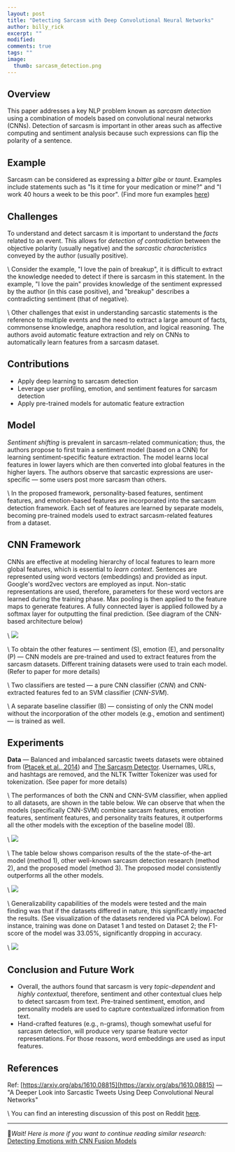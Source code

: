 ```yaml
---
layout: post
title: "Detecting Sarcasm with Deep Convolutional Neural Networks"
author: billy_rick
excerpt: ""
modified:
comments: true
tags: ""
image:
  thumb: sarcasm_detection.png
---
```



## Overview

This paper addresses a key NLP problem known as _sarcasm detection_ using a combination of models based on convolutional neural networks (CNNs). Detection of sarcasm is important in other areas such as affective computing and sentiment analysis because such expressions can flip the polarity of a sentence.


## Example

Sarcasm can be considered as expressing a _bitter gibe_ or _taunt_. Examples include statements such as &quot;Is it time for your medication or mine?&quot; and &quot;I work 40 hours a week to be this poor&quot;. (Find more fun examples [here](http://examples.yourdictionary.com/examples-of-sarcasm.html))


## Challenges

To understand and detect sarcasm it is important to understand the _facts_ related to an event. This allows for _detection of contradiction_ between the objective polarity (usually negative) and the _sarcastic characteristics_ conveyed by the author (usually positive).

\\
Consider the example, &quot;I love the pain of breakup&quot;, it is difficult to extract the knowledge needed to detect if there is sarcasm in this statement. In the example, &quot;I love the pain&quot; provides knowledge of the sentiment expressed by the author (in this case positive), and &quot;breakup&quot; describes a contradicting sentiment (that of negative).

\\
Other challenges that exist in understanding sarcastic statements is the reference to multiple events and the need to extract a large amount of facts, commonsense knowledge, anaphora resolution, and logical reasoning. The authors avoid automatic feature extraction and rely on CNNs to automatically learn features from a sarcasm dataset.


## Contributions

- Apply deep learning to sarcasm detection
- Leverage user profiling, emotion, and sentiment features for sarcasm detection
- Apply pre-trained models for automatic feature extraction


## Model

_Sentiment shifting_ is prevalent in sarcasm-related communication; thus, the authors propose to first train a sentiment model (based on a CNN) for learning sentiment-specific feature extraction. The model learns local features in lower layers which are then converted into global features in the higher layers. The authors observe that sarcastic expressions are user-specific — some users post more sarcasm than others.

\\
In the proposed framework, personality-based features, sentiment features, and emotion-based features are incorporated into the sarcasm detection framework. Each set of features are learned by separate models, becoming pre-trained models used to extract sarcasm-related features from a dataset.


## CNN Framework

CNNs are effective at modeling hierarchy of local features to learn more global features, which is essential to _learn context_. Sentences are represented using word vectors (embeddings) and provided as input. Google&#39;s word2vec vectors are employed as input. Non-static representations are used, therefore, parameters for these word vectors are learned during the training phase. Max pooling is then applied to the feature maps to generate features. A fully connected layer is applied followed by a softmax layer for outputting the final prediction. (See diagram of the CNN-based architecture below)

\\
![](https://miro.medium.com/max/903/0*GVbW_tOQMN1F1lcw.)

\\
To obtain the other features — sentiment (S), emotion (E), and personality (P) — CNN models are pre-trained and used to extract features from the sarcasm datasets. Different training datasets were used to train each model. (Refer to paper for more details)

\\
Two classifiers are tested — a pure CNN classifier (_CNN_) and CNN-extracted features fed to an SVM classifier (_CNN-SVM_).

\\
A separate baseline classifier (B) — consisting of only the CNN model without the incorporation of the other models (e.g., emotion and sentiment) — is trained as well.


## Experiments

**Data** — Balanced and imbalanced sarcastic tweets datasets were obtained from ([Ptacek et al., 2014](https://pdfs.semanticscholar.org/0c27/64756299a82659605b132aef9159f61a4171.pdf)) and [The Sarcasm Detector](http://thesarcasmdetector.com/). Usernames, URLs, and hashtags are removed, and the NLTK Twitter Tokenizer was used for tokenization. (See paper for more details)

\\
The performances of both the CNN and CNN-SVM classifier, when applied to all datasets, are shown in the table below. We can observe that when the models (specifically CNN-SVM) combine sarcasm features, emotion features, sentiment features, and personality traits features, it outperforms all the other models with the exception of the baseline model (B).

\\
![](https://miro.medium.com/max/910/0*7C9n-YwbYTcdyjWn.)

\\
The table below shows comparison results of the the state-of-the-art model (method 1), other well-known sarcasm detection research (method 2), and the proposed model (method 3). The proposed model consistently outperforms all the other models.

\\
![](https://miro.medium.com/max/913/0*nEZQfG6A-0jFJSTp.)

\\
Generalizability capabilities of the models were tested and the main finding was that if the datasets differed in nature, this significantly impacted the results. (See visualization of the datasets rendered via PCA below). For instance, training was done on Dataset 1 and tested on Dataset 2; the F1-score of the model was 33.05%, significantly dropping in accuracy.

\\
![](https://miro.medium.com/max/917/0*XMsGxMm3GiHfJ2sz.)


## Conclusion and Future Work


- Overall, the authors found that sarcasm is very _topic-dependent_ and _highly contextual_, therefore, sentiment and other contextual clues help to detect sarcasm from text. Pre-trained sentiment, emotion, and personality models are used to capture contextualized information from text.
- Hand-crafted features (e.g., n-grams), though somewhat useful for sarcasm detection, will produce very sparse feature vector representations. For those reasons, word embeddings are used as input features.


## References

Ref: [https://arxiv.org/abs/1610.08815](https://arxiv.org/abs/1610.08815) — &quot;A Deeper Look into Sarcastic Tweets Using Deep Convolutional Neural Networks&quot;

\\
You can find an interesting discussion of this post on Reddit [here](https://www.reddit.com/r/MachineLearning/comments/8fzkwc/r_detecting_sarcasm_with_deep_convolutional/).


------------

👋_Wait! Here is more if you want to continue reading similar research:_ [Detecting Emotions with CNN Fusion Models](https://medium.com/dair-ai/detecting-emotions-with-cnn-fusion-models-b066944969c8)
